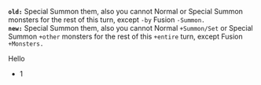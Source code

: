 **`old:`** Special Summon them, also you cannot Normal or Special Summon monsters for the rest of this turn, except `-by` Fusion `-Summon.`  
**`new:`** Special Summon them, also you cannot Normal `+Summon/Set` or Special Summon `+other` monsters for the rest of this `+entire` turn, except Fusion `+Monsters.`
  
  
  
Hello
- 1
